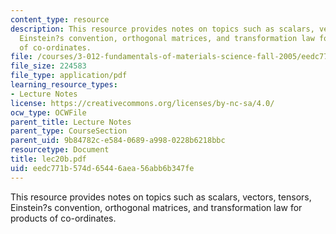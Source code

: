 ```yaml
---
content_type: resource
description: This resource provides notes on topics such as scalars, vectors, tensors,
  Einstein?s convention, orthogonal matrices, and transformation law for products
  of co-ordinates.
file: /courses/3-012-fundamentals-of-materials-science-fall-2005/eedc771b574d65446aea56abb6b347fe_lec20b.pdf
file_size: 224583
file_type: application/pdf
learning_resource_types:
- Lecture Notes
license: https://creativecommons.org/licenses/by-nc-sa/4.0/
ocw_type: OCWFile
parent_title: Lecture Notes
parent_type: CourseSection
parent_uid: 9b84782c-e584-0689-a998-0228b6218bbc
resourcetype: Document
title: lec20b.pdf
uid: eedc771b-574d-6544-6aea-56abb6b347fe
---
```

This resource provides notes on topics such as scalars, vectors, tensors, Einstein?s convention, orthogonal matrices, and transformation law for products of co-ordinates.
